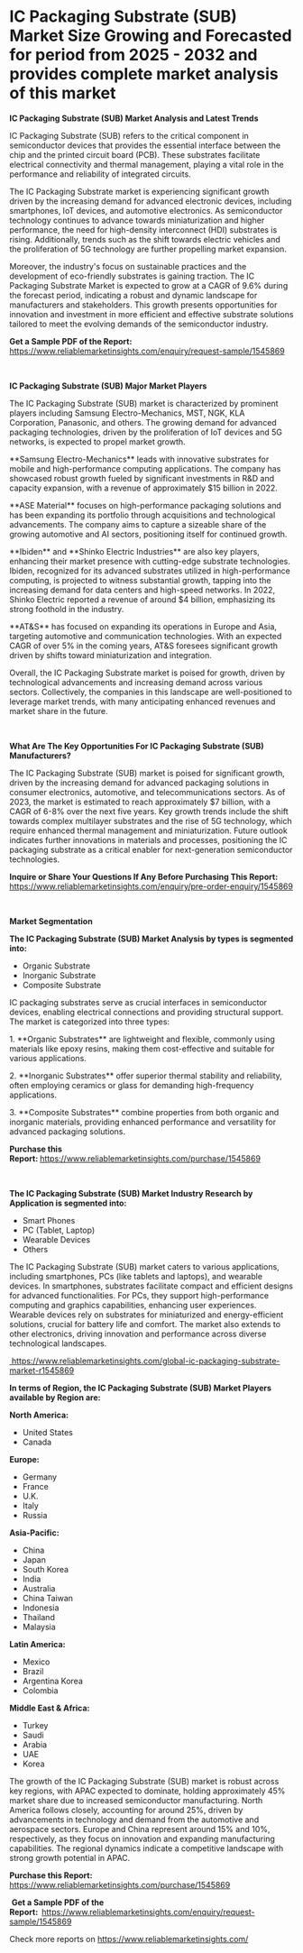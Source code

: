 <p><h1>IC Packaging Substrate (SUB) Market Size Growing and Forecasted for period from 2025 - 2032 and provides complete market analysis of this market</h1></p><p><strong>IC Packaging Substrate (SUB) Market Analysis and Latest Trends</strong></p>
<p><p>IC Packaging Substrate (SUB) refers to the critical component in semiconductor devices that provides the essential interface between the chip and the printed circuit board (PCB). These substrates facilitate electrical connectivity and thermal management, playing a vital role in the performance and reliability of integrated circuits. </p><p>The IC Packaging Substrate market is experiencing significant growth driven by the increasing demand for advanced electronic devices, including smartphones, IoT devices, and automotive electronics. As semiconductor technology continues to advance towards miniaturization and higher performance, the need for high-density interconnect (HDI) substrates is rising. Additionally, trends such as the shift towards electric vehicles and the proliferation of 5G technology are further propelling market expansion.</p><p>Moreover, the industry's focus on sustainable practices and the development of eco-friendly substrates is gaining traction. The IC Packaging Substrate Market is expected to grow at a CAGR of 9.6% during the forecast period, indicating a robust and dynamic landscape for manufacturers and stakeholders. This growth presents opportunities for innovation and investment in more efficient and effective substrate solutions tailored to meet the evolving demands of the semiconductor industry.</p></p>
<p><strong>Get a Sample PDF of the Report:&nbsp;</strong> <a href="https://www.reliablemarketinsights.com/enquiry/request-sample/1545869?utm_campaign=2135&utm_medium=2&utm_source=Github&utm_content=ia&utm_term=12022025&utm_id=ic-packaging-substrate-sub">https://www.reliablemarketinsights.com/enquiry/request-sample/1545869</a></p>
<p>&nbsp;</p>
<p><strong>IC Packaging Substrate (SUB) Major Market Players</strong></p>
<p><p>The IC Packaging Substrate (SUB) market is characterized by prominent players including Samsung Electro-Mechanics, MST, NGK, KLA Corporation, Panasonic, and others. The growing demand for advanced packaging technologies, driven by the proliferation of IoT devices and 5G networks, is expected to propel market growth.</p><p>**Samsung Electro-Mechanics** leads with innovative substrates for mobile and high-performance computing applications. The company has showcased robust growth fueled by significant investments in R&D and capacity expansion, with a revenue of approximately $15 billion in 2022.</p><p>**ASE Material** focuses on high-performance packaging solutions and has been expanding its portfolio through acquisitions and technological advancements. The company aims to capture a sizeable share of the growing automotive and AI sectors, positioning itself for continued growth.</p><p>**Ibiden** and **Shinko Electric Industries** are also key players, enhancing their market presence with cutting-edge substrate technologies. Ibiden, recognized for its advanced substrates utilized in high-performance computing, is projected to witness substantial growth, tapping into the increasing demand for data centers and high-speed networks. In 2022, Shinko Electric reported a revenue of around $4 billion, emphasizing its strong foothold in the industry.</p><p>**AT&S** has focused on expanding its operations in Europe and Asia, targeting automotive and communication technologies. With an expected CAGR of over 5% in the coming years, AT&S foresees significant growth driven by shifts toward miniaturization and integration.</p><p>Overall, the IC Packaging Substrate market is poised for growth, driven by technological advancements and increasing demand across various sectors. Collectively, the companies in this landscape are well-positioned to leverage market trends, with many anticipating enhanced revenues and market share in the future.</p></p>
<p>&nbsp;</p>
<p><strong>What Are The Key Opportunities For IC Packaging Substrate (SUB) Manufacturers?</strong></p>
<p><p>The IC Packaging Substrate (SUB) market is poised for significant growth, driven by the increasing demand for advanced packaging solutions in consumer electronics, automotive, and telecommunications sectors. As of 2023, the market is estimated to reach approximately $7 billion, with a CAGR of 6-8% over the next five years. Key growth trends include the shift towards complex multilayer substrates and the rise of 5G technology, which require enhanced thermal management and miniaturization. Future outlook indicates further innovations in materials and processes, positioning the IC packaging substrate as a critical enabler for next-generation semiconductor technologies.</p></p>
<p><strong>Inquire or Share Your Questions If Any Before Purchasing This Report:</strong> <a href="https://www.reliablemarketinsights.com/enquiry/pre-order-enquiry/1545869?utm_campaign=2135&utm_medium=2&utm_source=Github&utm_content=ia&utm_term=12022025&utm_id=ic-packaging-substrate-sub">https://www.reliablemarketinsights.com/enquiry/pre-order-enquiry/1545869</a></p>
<p>&nbsp;</p>
<p><strong>Market Segmentation</strong></p>
<p><strong>The IC Packaging Substrate (SUB) Market Analysis by types is segmented into:</strong></p>
<p><ul><li>Organic Substrate</li><li>Inorganic Substrate</li><li>Composite Substrate</li></ul></p>
<p><p>IC packaging substrates serve as crucial interfaces in semiconductor devices, enabling electrical connections and providing structural support. The market is categorized into three types: </p><p>1. **Organic Substrates** are lightweight and flexible, commonly using materials like epoxy resins, making them cost-effective and suitable for various applications.</p><p>  </p><p>2. **Inorganic Substrates** offer superior thermal stability and reliability, often employing ceramics or glass for demanding high-frequency applications.</p><p>3. **Composite Substrates** combine properties from both organic and inorganic materials, providing enhanced performance and versatility for advanced packaging solutions.</p></p>
<p><strong>Purchase this Report:&nbsp;</strong><a href="https://www.reliablemarketinsights.com/purchase/1545869?utm_campaign=2135&utm_medium=2&utm_source=Github&utm_content=ia&utm_term=12022025&utm_id=ic-packaging-substrate-sub">https://www.reliablemarketinsights.com/purchase/1545869</a></p>
<p>&nbsp;</p>
<p><strong>The IC Packaging Substrate (SUB) Market Industry Research by Application is segmented into:</strong></p>
<p><ul><li>Smart Phones</li><li>PC (Tablet, Laptop)</li><li>Wearable Devices</li><li>Others</li></ul></p>
<p><p>The IC Packaging Substrate (SUB) market caters to various applications, including smartphones, PCs (like tablets and laptops), and wearable devices. In smartphones, substrates facilitate compact and efficient designs for advanced functionalities. For PCs, they support high-performance computing and graphics capabilities, enhancing user experiences. Wearable devices rely on substrates for miniaturized and energy-efficient solutions, crucial for battery life and comfort. The market also extends to other electronics, driving innovation and performance across diverse technological landscapes.</p></p>
<p><a href="https://www.reliablemarketinsights.com/global-ic-packaging-substrate-market-r1545869?utm_campaign=2135&utm_medium=2&utm_source=Github&utm_content=ia&utm_term=12022025&utm_id=ic-packaging-substrate-sub">&nbsp;https://www.reliablemarketinsights.com/global-ic-packaging-substrate-market-r1545869</a></p>
<p><strong>In terms of Region, the IC Packaging Substrate (SUB) Market Players available by Region are:</strong></p>
<p>
    <p> <strong> North America: </strong>
        <ul>
            <li>United States</li>
            <li>Canada</li>
        </ul>
        </p> 
    <p> <strong> Europe: </strong>
        <ul>
            <li>Germany</li>
            <li>France</li>
            <li>U.K.</li>
            <li>Italy</li>
            <li>Russia</li>
        </ul>
        </p> 
    <p> <strong> Asia-Pacific: </strong>
        <ul>
            <li>China</li>
            <li>Japan</li>
            <li>South Korea</li>
            <li>India</li>
            <li>Australia</li>
            <li>China Taiwan</li>
            <li>Indonesia</li>
            <li>Thailand</li>
            <li>Malaysia</li>
        </ul>
        </p> 
    <p> <strong> Latin America: </strong>
        <ul>
            <li>Mexico</li>
            <li>Brazil</li>
            <li>Argentina Korea</li>
            <li>Colombia</li>
        </ul>
        </p> 
    <p> <strong> Middle East & Africa: </strong>
        <ul>
            <li>Turkey</li>
            <li>Saudi</li>
            <li>Arabia</li>
            <li>UAE</li>
            <li>Korea</li>
        </ul>
    </p>
    </p>
<p><p>The growth of the IC Packaging Substrate (SUB) market is robust across key regions, with APAC expected to dominate, holding approximately 45% market share due to increased semiconductor manufacturing. North America follows closely, accounting for around 25%, driven by advancements in technology and demand from the automotive and aerospace sectors. Europe and China represent around 15% and 10%, respectively, as they focus on innovation and expanding manufacturing capabilities. The regional dynamics indicate a competitive landscape with strong growth potential in APAC.</p></p>
<p><strong>Purchase this Report: </strong><a href="https://www.reliablemarketinsights.com/purchase/1545869?utm_campaign=2135&utm_medium=2&utm_source=Github&utm_content=ia&utm_term=12022025&utm_id=ic-packaging-substrate-sub">https://www.reliablemarketinsights.com/purchase/1545869</a></p>
<p>&nbsp;<strong>Get a Sample PDF of the Report:&nbsp;&nbsp;</strong><a href="https://www.reliablemarketinsights.com/enquiry/request-sample/1545869?utm_campaign=2135&utm_medium=2&utm_source=Github&utm_content=ia&utm_term=12022025&utm_id=ic-packaging-substrate-sub">https://www.reliablemarketinsights.com/enquiry/request-sample/1545869</a></p>
<p><strong></strong></p>
<p>Check more reports on <a href="https://www.reliablemarketinsights.com/?utm_campaign=2135&utm_medium=2&utm_source=Github&utm_content=ia&utm_term=12022025&utm_id=ic-packaging-substrate-sub">https://www.reliablemarketinsights.com/</a></p>